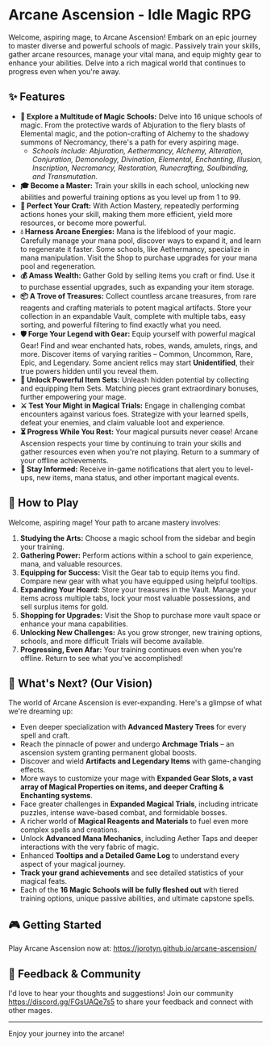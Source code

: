 # Arcane Ascension - Idle Magic RPG

Welcome, aspiring mage, to Arcane Ascension! Embark on an epic journey to master diverse and powerful schools of magic. Passively train your skills, gather arcane resources, manage your vital mana, and equip mighty gear to enhance your abilities. Delve into a rich magical world that continues to progress even when you're away.

## ✨ Features

*   **🔮 Explore a Multitude of Magic Schools:** Delve into 16 unique schools of magic. From the protective wards of Abjuration to the fiery blasts of Elemental magic, and the potion-crafting of Alchemy to the shadowy summons of Necromancy, there's a path for every aspiring mage.
    *   *Schools include: Abjuration, Aethermancy, Alchemy, Alteration, Conjuration, Demonology, Divination, Elemental, Enchanting, Illusion, Inscription, Necromancy, Restoration, Runecrafting, Soulbinding, and Transmutation.*
*   **🎓 Become a Master:** Train your skills in each school, unlocking new abilities and powerful training options as you level up from 1 to 99.
*   **🌟 Perfect Your Craft:** With Action Mastery, repeatedly performing actions hones your skill, making them more efficient, yield more resources, or become more powerful.
*   **💧 Harness Arcane Energies:** Mana is the lifeblood of your magic. Carefully manage your mana pool, discover ways to expand it, and learn to regenerate it faster. Some schools, like Aethermancy, specialize in mana manipulation. Visit the Shop to purchase upgrades for your mana pool and regeneration.
*   **💰 Amass Wealth:** Gather Gold by selling items you craft or find. Use it to purchase essential upgrades, such as expanding your item storage.
*   **📦 A Trove of Treasures:** Collect countless arcane treasures, from rare reagents and crafting materials to potent magical artifacts. Store your collection in an expandable Vault, complete with multiple tabs, easy sorting, and powerful filtering to find exactly what you need.
*   **🛡️ Forge Your Legend with Gear:** Equip yourself with powerful magical Gear! Find and wear enchanted hats, robes, wands, amulets, rings, and more. Discover items of varying rarities – Common, Uncommon, Rare, Epic, and Legendary. Some ancient relics may start **Unidentified**, their true powers hidden until you reveal them.
*   **🧩 Unlock Powerful Item Sets:** Unleash hidden potential by collecting and equipping Item Sets. Matching pieces grant extraordinary bonuses, further empowering your mage.
*   **⚔️ Test Your Might in Magical Trials:** Engage in challenging combat encounters against various foes. Strategize with your learned spells, defeat your enemies, and claim valuable loot and experience.
*   **⏳ Progress While You Rest:** Your magical pursuits never cease! Arcane Ascension respects your time by continuing to train your skills and gather resources even when you're not playing. Return to a summary of your offline achievements.
*   **🔔 Stay Informed:** Receive in-game notifications that alert you to level-ups, new items, mana status, and other important magical events.

## 🚀 How to Play

Welcome, aspiring mage! Your path to arcane mastery involves:

1.  **Studying the Arts:** Choose a magic school from the sidebar and begin your training.
2.  **Gathering Power:** Perform actions within a school to gain experience, mana, and valuable resources.
3.  **Equipping for Success:** Visit the Gear tab to equip items you find. Compare new gear with what you have equipped using helpful tooltips.
4.  **Expanding Your Hoard:** Store your treasures in the Vault. Manage your items across multiple tabs, lock your most valuable possessions, and sell surplus items for gold.
5.  **Shopping for Upgrades:** Visit the Shop to purchase more vault space or enhance your mana capabilities.
6.  **Unlocking New Challenges:** As you grow stronger, new training options, schools, and more difficult Trials will become available.
7.  **Progressing, Even Afar:** Your training continues even when you're offline. Return to see what you've accomplished!

## 🌟 What's Next? (Our Vision)

The world of Arcane Ascension is ever-expanding. Here's a glimpse of what we're dreaming up:

*   Even deeper specialization with **Advanced Mastery Trees** for every spell and craft.
*   Reach the pinnacle of power and undergo **Archmage Trials** – an ascension system granting permanent global boosts.
*   Discover and wield **Artifacts and Legendary Items** with game-changing effects.
*   More ways to customize your mage with **Expanded Gear Slots, a vast array of Magical Properties on items, and deeper Crafting & Enchanting systems**.
*   Face greater challenges in **Expanded Magical Trials**, including intricate puzzles, intense wave-based combat, and formidable bosses.
*   A richer world of **Magical Reagents and Materials** to fuel even more complex spells and creations.
*   Unlock **Advanced Mana Mechanics**, including Aether Taps and deeper interactions with the very fabric of magic.
*   Enhanced **Tooltips and a Detailed Game Log** to understand every aspect of your magical journey.
*   **Track your grand achievements** and see detailed statistics of your magical feats.
*   Each of the **16 Magic Schools will be fully fleshed out** with tiered training options, unique passive abilities, and ultimate capstone spells.

## 🎮 Getting Started

Play Arcane Ascension now at: https://jorotyn.github.io/arcane-ascension/

## 💬 Feedback & Community

I'd love to hear your thoughts and suggestions! Join our community https://discord.gg/FGsUAQe7s5 to share your feedback and connect with other mages.

---

Enjoy your journey into the arcane!